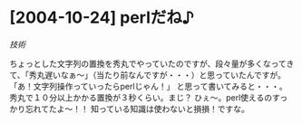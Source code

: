 # [2004-10-24] perlだね♪
_技術_

ちょっとした文字列の置換を秀丸でやっていたのですが、段々量が多くなってきて、「秀丸遅いなぁ～」（当たり前なんですが・・・）と思っていたんですが。
「あ！文字列操作っていったらperlじゃん！」
と思って書いてみると・・・。
秀丸で１０分以上かかる置換が３秒くらい。まじ？
ひぇ～。perl使えるのすっかり忘れてたよ～！！
知っている知識は使わないと損損！ですな。

